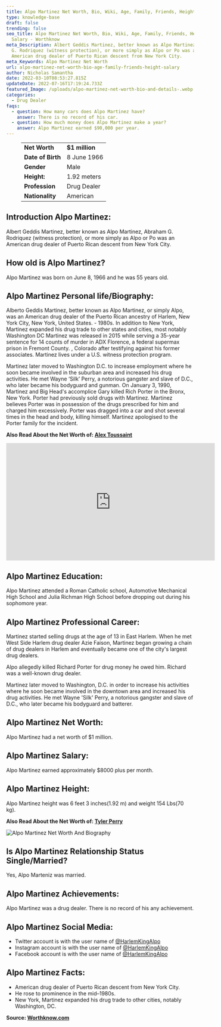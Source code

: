 ```yaml
---
title: Alpo Martinez Net Worth, Bio, Wiki, Age, Family, Friends, Height & Salary
type: knowledge-base
draft: false
trending: false
seo_title: Alpo Martinez Net Worth, Bio, Wiki, Age, Family, Friends, Height &
  Salary - Worthknow
meta_Description: Albert Geddis Martinez, better known as Alpo Martinez, Abraham
  G. Rodriquez (witness protection), or more simply as Alpo or Po was an
  American drug dealer of Puerto Rican descent from New York City.
meta_Keywords: Alpo Martinez Net Worth
url: alpo-martinez-net-worth-bio-age-family-friends-height-salary
author: Nicholas Samantha
date: 2022-03-10T08:53:27.815Z
updateDate: 2022-07-16T17:19:24.733Z
featured_Image: /uploads/alpo-martinez-net-worth-bio-and-details-.webp
categories:
  - Drug Dealer
faqs:
  - question: How many cars does Alpo Martinez have?
    answer: There is no record of his car.
  - question: How much money does Alpo Martinez make a year?
    answer: Alpo Martinez earned $90,000 per year.
---
```

<figure class="wp-block-table is-style-stripes">
  <table>
    <tbody>
      <tr>
        <td>
          <strong>Net Worth</strong>
        </td>
        <td>
          <strong>$1 million</strong>
        </td>
      </tr>
      <tr>
        <td>
          <strong>Date of Birth</strong>
        </td>
        <td>8 June 1966</td>
      </tr>
      <tr>
        <td>
          <strong>Gender</strong>
        </td>
        <td>Male</td>
      </tr>
      <tr>
        <td>
          <strong>Height:</strong>
        </td>
        <td>1.92 meters</td>
      </tr>
      <tr>
        <td>
          <strong>Profession</strong>
        </td>
        <td>Drug Dealer</td>
      </tr>
      <tr>
        <td>
          <strong>Nationality</strong>
        </td>
        <td>American</td>
      </tr>
    </tbody>
  </table>
</figure>

## Introduction Alpo Martinez:

Albert Geddis Martinez, better known as Alpo Martinez, Abraham G. Rodriquez (witness protection), or more simply as Alpo or Po was an American drug dealer of Puerto Rican descent from New York City. 

## How old is Alpo Martinez?

Alpo Martinez was born on June 8, 1966 and he was 55 years old.

## Alpo Martinez Personal life/Biography:

Alberto Geddis Martinez, better known as Alpo Martinez, or simply Alpo, was an American drug dealer of the Puerto Rican ancestry of Harlem, New York City, New York, United States. - 1980s. In addition to New York, Martinez expanded his drug trade to other states and cities, most notably Washington DC Martinez was released in 2015 while serving a 35-year sentence for 14 counts of murder in ADX Florence, a federal supermax prison in Fremont County. , Colorado after testifying against his former associates. Martinez lives under a U.S. witness protection program.

Martinez later moved to Washington D.C. to increase employment where he soon became involved in the suburban area and increased his drug activities. He met Wayne ‘Silk’ Perry, a notorious gangster and slave of D.C., who later became his bodyguard and gunman. On January 3, 1990, Martinez and Big Head's accomplice Gary killed Rich Porter in the Bronx, New York. Porter had previously sold drugs with Martinez. Martinez believes Porter was in possession of the drugs prescribed for him and charged him excessively. Porter was dragged into a car and shot several times in the head and body, killing himself. Martinez apologised to the Porter family for the incident.

**Also Read About the Net Worth of: <a href="https://worthknow.com/alex-toussaint-net-worth-bio-wiki-age-family-friends-height-salary/" target="_blank" rel="noopener">Alex Toussaint</a>**

<iframe width="560" height="315" src="https://www.youtube.com/embed/8xn9oducP8E" title="YouTube video player" frameborder="0" allow="accelerometer; autoplay; clipboard-write; encrypted-media; gyroscope; picture-in-picture" allowfullscreen></iframe>

## Alpo Martinez Education:

Alpo Martinez attended a Roman Catholic school, Automotive Mechanical High School and Julia Richman High School before dropping out during his sophomore year.

## Alpo Martinez Professional Career:

Martinez started selling drugs at the age of 13 in East Harlem. When he met West Side Harlem drug dealer Azie Faison, Martinez began growing a chain of drug dealers in Harlem and eventually became one of the city's largest drug dealers.

Alpo allegedly killed Richard Porter for drug money he owed him. Richard was a well-known drug dealer.

Martinez later moved to Washington, D.C. in order to increase his activities where he soon became involved in the downtown area and increased his drug activities. He met Wayne 'Silk' Perry, a notorious gangster and slave of D.C., who later became his bodyguard and batterer.

## Alpo Martinez Net Worth:

Alpo Martinez had a net worth of $1 million.

## Alpo Martinez Salary:

Alpo Martinez earned approximately $8000 plus per month.

## Alpo Martinez Height:

Alpo Martinez height was 6 feet 3 inches(1.92 m) and weight 154 Lbs(70 kg).

**Also Read About the Net Worth of: <a href="https://worthknow.com/tyler-perry-family-net-worth-bio-age-family-height-house-home-address-phone-number-email/" target="_blank" rel="noopener">Tyler Perry</a>**

![Alpo Martinez Net Worth And Biography](/uploads/alpo-martinez-net-worth.webp)

## Is Alpo Martinez Relationship Status Single/Married?

Yes, Alpo Marteniz was married.

## Alpo Martinez Achievements:

Alpo Martinez was a drug dealer. There is no record of his any achievement.

## Alpo Martinez Social Media:

* Twitter account is with the user name of <a href="https://twitter.com/harlemkingalpo" target="_blank" rel="nofollow" rel="noopener">@HarlemKingAlpo</a>
* Instagram account is with the user name of <a href="https://www.instagram.com/accounts/login" target="_blank" rel="nofollow" rel="noopener">@HarlemKingAlpo</a>
* Facebook account is with the user name of <a href="https://www.facebook.com/public/Alpo-Martinez" target="_blank" rel="nofollow" rel="noopener">@HarlemKingAlpo</a>

## Alpo Martinez Facts:

* American drug dealer of Puerto Rican descent from New York City. 
* He rose to prominence in the mid–1980s.
* New York, Martinez expanded his drug trade to other cities, notably Washington, DC.

**Source: <a href="https://worthknow.com/" target="_blank" rel="noopener">Worthknow.com</a>**